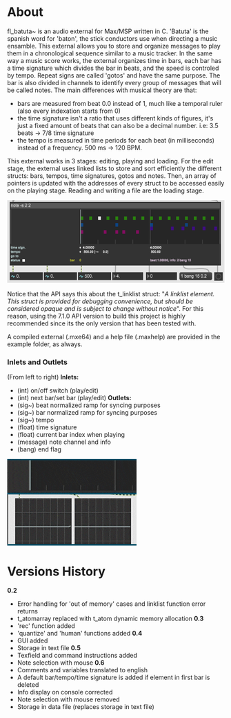 # About

fl_batuta~ is an audio external for Max/MSP written in C. 'Batuta' is the spanish word for 'baton', the stick conductors use when directing a music ensamble. This external allows you to store and organize messages to play them in a chronological sequence similar to a music tracker.
In the same way a music score works, the external organizes time in bars, each bar has a time signature which divides the bar in beats, and the speed is controled by tempo. Repeat signs are called 'gotos' and have the same purpose. The bar is also divided in channels to identify every group of messages that will be called notes. The main differences with musical theory are that: 
- bars are measured from beat 0.0 instead of 1, much like a temporal ruler (also every indexation starts from 0) 
- the time signature isn't a ratio that uses different kinds of figures, it's just a fixed amount of beats that can also be a decimal number. i.e: 3.5 beats -> 7/8 time signature 
- the tempo is measured in time periods for each beat (in milliseconds) instead of a frequency. 500 ms -> 120 BPM.

This external works in 3 stages: editing, playing and loading. For the edit stage, the external uses linked lists to store and sort efficiently the different structs: bars, tempos, time signatures, gotos and notes. Then, an array of pointers is updated with the addresses of every struct to be accessed easily on the playing stage. Reading and writing a file are the loading stage.

<img src="examples/demobatuta.png">

Notice that the API says this about the t_linklist struct: "_A linklist element. This struct is provided for debugging convenience, but should be considered opaque and is subject to change without notice_". For this reason, using the 7.1.0 API version to build this project is highly recommended since its the only version that has been tested with. 

A compiled external (.mxe64) and a help file (.maxhelp) are provided in the example folder, as always.


### Inlets and Outlets

(From left to right)
**Inlets:**
- (int) on/off switch (play/edit)
- (int) next bar/set bar (play/edit) 
**Outlets:**
- (sig~) beat normalized ramp for syncing purposes
- (sig~) bar normalized ramp for syncing purposes
- (sig~) tempo
- (float) time signature
- (float) current bar index when playing
- (message) note channel and info
- (bang) end flag

<img src="examples/demobatuta_ramp.gif">

# Versions History

**0.2** 
- Error handling for 'out of memory' cases and linklist function error returns
- t_atomarray replaced with t_atom dynamic memory allocation
**0.3**
- 'rec' function added
- 'quantize' and 'human' functions added
**0.4** 
- GUI added
- Storage in text file
**0.5** 
- Texfield and command instructions added
- Note selection with mouse
**0.6** 
- Comments and variables translated to english
- A default bar/tempo/time signature is added if element in first bar is deleted
- Info display on console corrected
- Note selection with mouse removed
- Storage in data file (replaces storage in text file)
